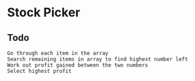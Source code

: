 # Stock Picker

## Todo
    Go through each item in the array
    Search remaining items in array to find highest number left
    Work out profit gained between the two numbers
    Select highest profit 

